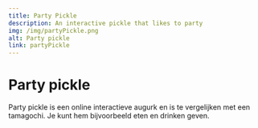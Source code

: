 ```yaml
---
title: Party Pickle
description: An interactive pickle that likes to party
img: /img/partyPickle.png
alt: Party pickle
link: partyPickle
---
```


# Party pickle

Party pickle is een online interactieve augurk en is te vergelijken met een tamagochi.
Je kunt hem bijvoorbeeld eten en drinken geven.

<script src="/js/partyPickle.js" defer></script>
